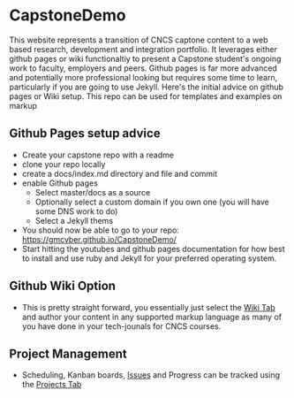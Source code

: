 # CapstoneDemo
This website represents a transition of CNCS captone content to a web based research, development and integration portfolio.  It leverages either github pages or wiki functionaltiy to present a Capstone student's ongoing work to faculty, employers and peers.  Github pages is far more advanced and potentially more professional looking but requires some time to learn, particularly if you are going to use Jekyll.  Here's the initial advice on github pages or Wiki setup.  This repo can be used for templates and examples on markup

## Github Pages setup advice
* Create your capstone repo with a readme
* clone your repo locally
* create a docs/index.md directory and file and commit
* enable Github pages
  * Select master/docs as a source
  * Optionally select a custom domain if you own one (you will have some DNS work to do)
  * Select a Jekyll thems
* You should now be able to go to your repo:  https://gmcyber.github.io/CapstoneDemo/
* Start hitting the youtubes and github pages documentation for how best to install and use ruby and Jekyll for your preferred operating system.

## Github Wiki Option
* This is pretty straight forward, you essentially just select the [Wiki Tab](https://github.com/gmcyber/CapstoneDemo/wiki) and author your content in any supported markup language as many of you have done in your tech-jounals for CNCS courses.

## Project Management
* Scheduling, Kanban boards, [Issues](https://github.com/gmcyber/CapstoneDemo/issues) and Progress can be tracked using the [Projects Tab](https://github.com/gmcyber/CapstoneDemo/projects)
